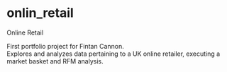 # onlin_retail
Online Retail

First portfolio project for Fintan Cannon.  
Explores and analyzes data pertaining to a UK online retailer, executing a market basket and RFM analysis. 
